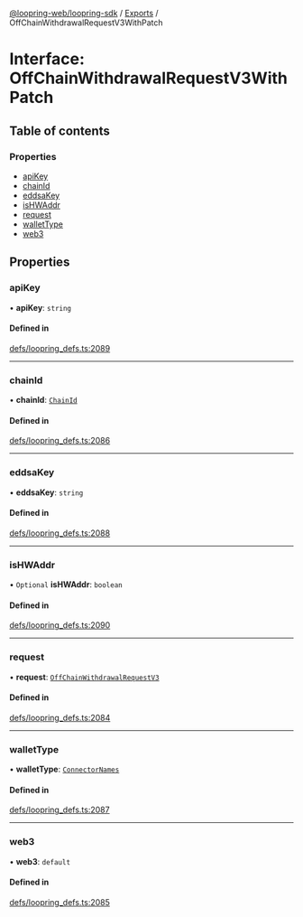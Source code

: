 [@loopring-web/loopring-sdk](../README.md) / [Exports](../modules.md) / OffChainWithdrawalRequestV3WithPatch

# Interface: OffChainWithdrawalRequestV3WithPatch

## Table of contents

### Properties

- [apiKey](OffChainWithdrawalRequestV3WithPatch.md#apikey)
- [chainId](OffChainWithdrawalRequestV3WithPatch.md#chainid)
- [eddsaKey](OffChainWithdrawalRequestV3WithPatch.md#eddsakey)
- [isHWAddr](OffChainWithdrawalRequestV3WithPatch.md#ishwaddr)
- [request](OffChainWithdrawalRequestV3WithPatch.md#request)
- [walletType](OffChainWithdrawalRequestV3WithPatch.md#wallettype)
- [web3](OffChainWithdrawalRequestV3WithPatch.md#web3)

## Properties

### apiKey

• **apiKey**: `string`

#### Defined in

[defs/loopring_defs.ts:2089](https://github.com/Loopring/loopring_sdk/blob/fd60be9/src/defs/loopring_defs.ts#L2089)

___

### chainId

• **chainId**: [`ChainId`](../enums/ChainId.md)

#### Defined in

[defs/loopring_defs.ts:2086](https://github.com/Loopring/loopring_sdk/blob/fd60be9/src/defs/loopring_defs.ts#L2086)

___

### eddsaKey

• **eddsaKey**: `string`

#### Defined in

[defs/loopring_defs.ts:2088](https://github.com/Loopring/loopring_sdk/blob/fd60be9/src/defs/loopring_defs.ts#L2088)

___

### isHWAddr

• `Optional` **isHWAddr**: `boolean`

#### Defined in

[defs/loopring_defs.ts:2090](https://github.com/Loopring/loopring_sdk/blob/fd60be9/src/defs/loopring_defs.ts#L2090)

___

### request

• **request**: [`OffChainWithdrawalRequestV3`](OffChainWithdrawalRequestV3.md)

#### Defined in

[defs/loopring_defs.ts:2084](https://github.com/Loopring/loopring_sdk/blob/fd60be9/src/defs/loopring_defs.ts#L2084)

___

### walletType

• **walletType**: [`ConnectorNames`](../enums/ConnectorNames.md)

#### Defined in

[defs/loopring_defs.ts:2087](https://github.com/Loopring/loopring_sdk/blob/fd60be9/src/defs/loopring_defs.ts#L2087)

___

### web3

• **web3**: `default`

#### Defined in

[defs/loopring_defs.ts:2085](https://github.com/Loopring/loopring_sdk/blob/fd60be9/src/defs/loopring_defs.ts#L2085)
